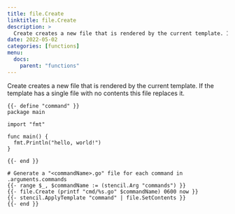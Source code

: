 ```yaml
---
title: file.Create
linktitle: file.Create
description: >
  Create creates a new file that is rendered by the current template. If the template has a single file with no contents this file replaces it.
date: 2022-05-02
categories: [functions]
menu:
  docs:
    parent: "functions"
---
```


Create creates a new file that is rendered by the current template\. If the template has a single file with no contents this file replaces it\.

```go-text-template
{{- define "command" }}
package main

import "fmt"

func main() {
  fmt.Println("hello, world!")
}

{{- end }}

# Generate a "<commandName>.go" file for each command in .arguments.commands
{{- range $_, $commandName := (stencil.Arg "commands") }}
{{- file.Create (printf "cmd/%s.go" $commandName) 0600 now }}
{{- stencil.ApplyTemplate "command" | file.SetContents }}
{{- end }}
```
